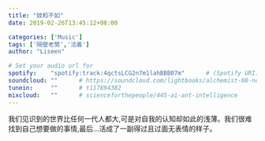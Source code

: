 ```yaml
---
title: "妓和不如"
date: 2019-02-26T13:45:12+08:00

categories: ['Music']
tags: ['隔壁老樊','活着']
author: "Liseen"

# Set your audio url for
spotify:    "spotify:track:4qctsLCG2n7m1lahBBB07m"      # (Spotify URI) spotify:track:43mGIUqxFoDQI4YiqbGmqd
soundcloud: ""      # https://soundcloud.com/lightbooks/alchemist-08-new-world-order-snip
tunein:     ""      # t117894382
mixcloud:   ""      # scienceforthepeople/445-ai-ant-intelligence
---
```

我们见识到的世界比任何一代人都大,可是对自我的认知却如此的浅薄。我们很难找到自己想要做的事情,最后...活成了一副得过且过面无表情的样子。